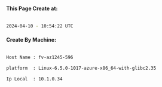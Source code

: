 
   
#### This Page Create at:

```bash

2024-04-10 - 10:54:22 UTC

```

#### Create By Machine:

```bash

Host Name : fv-az1245-596

platform  : Linux-6.5.0-1017-azure-x86_64-with-glibc2.35

Ip Local  : 10.1.0.34

```

